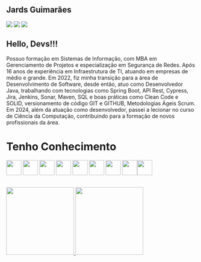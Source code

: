 ## Jards Guimarães
<div>
<a href="https://instagram.com/jardsguimaraes/" target="_blank"><img src="https://img.shields.io/badge/-Instagram-%23E4405F?style=for-the-badge&logo=instagram&logoColor=white" target="_blank"></a>
<a href = "mailto:jardsguimaraes@hotmail.com"><img src="https://img.shields.io/badge/Hotmail-D14836?style=for-the-badge&logo=gmail&logoColor=white" target="_blank"></a>
<a href="https://www.linkedin.com/in/jardsguimaraes" target="_blank"><img src="https://img.shields.io/badge/-LinkedIn-%230077B5?style=for-the-badge&logo=linkedin&logoColor=white" target="_blank"></a>   
</div>

## Hello, Devs!!!
Possuo formação em Sistemas de Informação, com MBA em Gerenciamento de Projetos e especialização em Segurança de Redes. Após 16 anos de experiência em Infraestrutura de TI, atuando em 
empresas de médio e grande. Em 2022, fiz minha transição para a área de Desenvolvimento de Software, desde então, atuo como Desenvolvedor Java, trabalhando com tecnologias como Spring Boot, 
API Rest, Cypress, Jira, Jenkins, Sonar, Maven, SQL e boas práticas como Clean Code e SOLID, versionamento de código GIT e GITHUB, Metodologias Ágeis Scrum. Em 2024, além da atuação como desenvolvedor, 
passei a lecionar no curso de Ciência da Computação, contribuindo para a formação de novos profissionais da área.

# Tenho Conhecimento 
                  
<img src="https://cdn.jsdelivr.net/gh/devicons/devicon/icons/git/git-plain-wordmark.svg" width="40" height="40" /> <img src="https://cdn.jsdelivr.net/gh/devicons/devicon/icons/github/github-original-wordmark.svg" width="40" height="40" /> <img src="https://cdn.jsdelivr.net/gh/devicons/devicon/icons/python/python-original.svg" width="40" height="40" /> <img src="https://cdn.jsdelivr.net/gh/devicons/devicon/icons/css3/css3-original-wordmark.svg" width="40" height="40"/> <img src="https://cdn.jsdelivr.net/gh/devicons/devicon/icons/html5/html5-original.svg" width="40" height="40"/> <img src="https://cdn.jsdelivr.net/gh/devicons/devicon/icons/javascript/javascript-original.svg" width="40" height="40"/> <img src="https://cdn.jsdelivr.net/gh/devicons/devicon/icons/django/django-plain.svg" width="40" height="40"/> <img src="https://cdn.jsdelivr.net/gh/devicons/devicon/icons/java/java-original.svg" width="40" height="40"/><img src="https://cdn.jsdelivr.net/gh/devicons/devicon/icons/spring/spring-original-wordmark.svg" width="40" height="40"/>       
          
          
<!--
<a href="https://www.youtube.com/seu-canal-youtube-aqui" target="_blank"><img src="https://img.shields.io/badge/YouTube-FF0000?style=for-the-badge&logo=youtube&logoColor=white" target="_blank"></a>
<a href="https://www.twitch.tv/seu-usuário-aqui" target="_blank"><img src="https://img.shields.io/badge/Twitch-9146FF?style=for-the-badge&logo=twitch&logoColor=white" target="_blank"></a>
-->

##                   
<div>
<a href="https://github.com/jardsguimaraes">
<img height="180em" src="https://github-readme-stats.vercel.app/api/top-langs/?username=jardsguimaraes&layout=compact&langs_count=7&theme=dracula"/>
<img height="180em" src="https://github-readme-stats.vercel.app/api?username=jardsguimaraes&show_icons=true&theme=dracula&include_all_commits=true&count_private=true"/>
</div>









<!--
**jardsguimaraes/jardsguimaraes** is a ✨ _special_ ✨ repository because its `README.md` (this file) appears on your GitHub profile.

Here are some ideas to get you started:

- 🔭 I’m currently working on ...
- 🌱 I’m currently learning ...
- 👯 I’m looking to collaborate on ...
- 🤔 I’m looking for help with ...
- 💬 Ask me about ...
- 📫 How to reach me: ...
- 😄 Pronouns: ...
- ⚡ Fun fact: ...
-->
